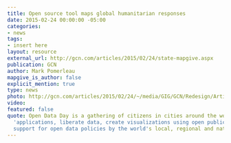 ```yaml
---
title: Open source tool maps global humanitarian responses
date: 2015-02-24 00:00:00 -05:00
categories:
- news
tags:
- insert here
layout: resource
external_url: http://gcn.com/articles/2015/02/24/state-mapgive.aspx
publication: GCN
author: Mark Pomerleau
mapgive_is_author: false
explicit_mention: true
type: news
photo: http://gcn.com/articles/2015/02/24/~/media/GIG/GCN/Redesign/Articles/2015/February/mapgive.png
video: 
featured: false
quote: Open Data Day is a gathering of citizens in cities around the world to write
  'applications, liberate data, create visualizations using open public data to show
  support for open data policies by the world's local, regional and national governments'
---
```


